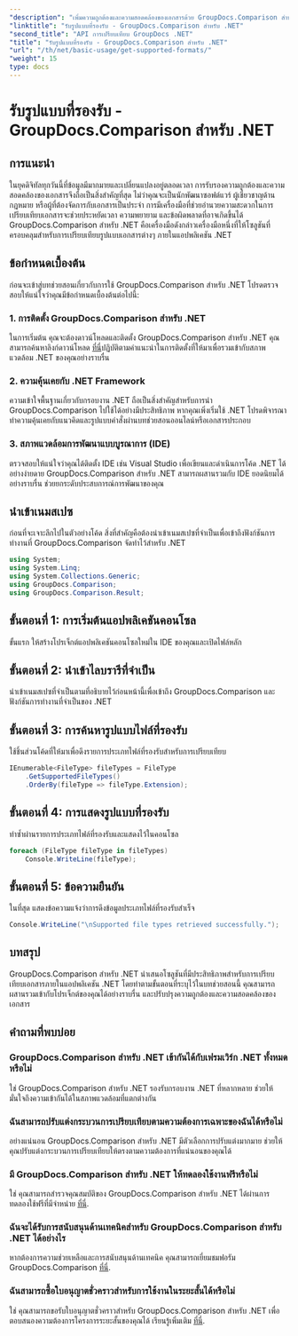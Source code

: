 ```yaml
---
"description": "เพิ่มความถูกต้องและความสอดคล้องของเอกสารด้วย GroupDocs.Comparison สำหรับ .NET รวมเครื่องมืออันทรงพลังนี้เข้ากับแอปพลิเคชัน .NET ของคุณได้อย่างราบรื่น"
"linktitle": "รับรูปแบบที่รองรับ - GroupDocs.Comparison สำหรับ .NET"
"second_title": "API การเปรียบเทียบ GroupDocs .NET"
"title": "รับรูปแบบที่รองรับ - GroupDocs.Comparison สำหรับ .NET"
"url": "/th/net/basic-usage/get-supported-formats/"
"weight": 15
type: docs
---
```

# รับรูปแบบที่รองรับ - GroupDocs.Comparison สำหรับ .NET

## การแนะนำ
ในยุคดิจิทัลทุกวันนี้ที่ข้อมูลมีมากมายและเปลี่ยนแปลงอยู่ตลอดเวลา การรับรองความถูกต้องและความสอดคล้องของเอกสารจึงถือเป็นสิ่งสำคัญที่สุด ไม่ว่าคุณจะเป็นนักพัฒนาซอฟต์แวร์ ผู้เชี่ยวชาญด้านกฎหมาย หรือผู้ที่ต้องจัดการกับเอกสารเป็นประจำ การมีเครื่องมือที่ช่วยอำนวยความสะดวกในการเปรียบเทียบเอกสารจะช่วยประหยัดเวลา ความพยายาม และข้อผิดพลาดที่อาจเกิดขึ้นได้ GroupDocs.Comparison สำหรับ .NET คือเครื่องมือดังกล่าวเครื่องมือหนึ่งที่ให้โซลูชันที่ครอบคลุมสำหรับการเปรียบเทียบรูปแบบเอกสารต่างๆ ภายในแอปพลิเคชัน .NET
## ข้อกำหนดเบื้องต้น
ก่อนจะเข้าสู่บทช่วยสอนเกี่ยวกับการใช้ GroupDocs.Comparison สำหรับ .NET โปรดตรวจสอบให้แน่ใจว่าคุณมีข้อกำหนดเบื้องต้นต่อไปนี้:
### 1. การติดตั้ง GroupDocs.Comparison สำหรับ .NET
ในการเริ่มต้น คุณจะต้องดาวน์โหลดและติดตั้ง GroupDocs.Comparison สำหรับ .NET คุณสามารถค้นหาลิงก์ดาวน์โหลด [ที่นี่](https://releases.groupdocs.com/comparison/net/)ปฏิบัติตามคำแนะนำในการติดตั้งที่ให้มาเพื่อรวมเข้ากับสภาพแวดล้อม .NET ของคุณอย่างราบรื่น
### 2. ความคุ้นเคยกับ .NET Framework
ความเข้าใจพื้นฐานเกี่ยวกับกรอบงาน .NET ถือเป็นสิ่งสำคัญสำหรับการนำ GroupDocs.Comparison ไปใช้ได้อย่างมีประสิทธิภาพ หากคุณเพิ่งเริ่มใช้ .NET โปรดพิจารณาทำความคุ้นเคยกับแนวคิดและรูปแบบคำสั่งผ่านบทช่วยสอนออนไลน์หรือเอกสารประกอบ
### 3. สภาพแวดล้อมการพัฒนาแบบบูรณาการ (IDE)
ตรวจสอบให้แน่ใจว่าคุณได้ติดตั้ง IDE เช่น Visual Studio เพื่อเขียนและดำเนินการโค้ด .NET ได้อย่างง่ายดาย GroupDocs.Comparison สำหรับ .NET สามารถผสานรวมกับ IDE ยอดนิยมได้อย่างราบรื่น ช่วยยกระดับประสบการณ์การพัฒนาของคุณ

## นำเข้าเนมสเปซ
ก่อนที่จะเจาะลึกไปในตัวอย่างโค้ด สิ่งที่สำคัญคือต้องนำเข้าเนมสเปซที่จำเป็นเพื่อเข้าถึงฟังก์ชันการทำงานที่ GroupDocs.Comparison จัดทำไว้สำหรับ .NET
```csharp
using System;
using System.Linq;
using System.Collections.Generic;
using GroupDocs.Comparison;
using GroupDocs.Comparison.Result;
```

## ขั้นตอนที่ 1: การเริ่มต้นแอปพลิเคชันคอนโซล
ขั้นแรก ให้สร้างโปรเจ็กต์แอปพลิเคชันคอนโซลใหม่ใน IDE ของคุณและเปิดไฟล์หลัก
## ขั้นตอนที่ 2: นำเข้าไลบรารีที่จำเป็น
นำเข้าเนมสเปซที่จำเป็นตามที่อธิบายไว้ก่อนหน้านี้เพื่อเข้าถึง GroupDocs.Comparison และฟังก์ชันการทำงานที่จำเป็นของ .NET
## ขั้นตอนที่ 3: การค้นหารูปแบบไฟล์ที่รองรับ
ใช้ชิ้นส่วนโค้ดที่ให้มาเพื่อดึงรายการประเภทไฟล์ที่รองรับสำหรับการเปรียบเทียบ
```csharp
IEnumerable<FileType> fileTypes = FileType
    .GetSupportedFileTypes()
    .OrderBy(fileType => fileType.Extension);
```
## ขั้นตอนที่ 4: การแสดงรูปแบบที่รองรับ
ทำซ้ำผ่านรายการประเภทไฟล์ที่รองรับและแสดงไว้ในคอนโซล
```csharp
foreach (FileType fileType in fileTypes)
    Console.WriteLine(fileType);
```
## ขั้นตอนที่ 5: ข้อความยืนยัน
ในที่สุด แสดงข้อความแจ้งว่าการดึงข้อมูลประเภทไฟล์ที่รองรับสำเร็จ
```csharp
Console.WriteLine("\nSupported file types retrieved successfully.");
```

## บทสรุป
GroupDocs.Comparison สำหรับ .NET นำเสนอโซลูชันที่มีประสิทธิภาพสำหรับการเปรียบเทียบเอกสารภายในแอปพลิเคชัน .NET โดยทำตามขั้นตอนที่ระบุไว้ในบทช่วยสอนนี้ คุณสามารถผสานรวมเข้ากับโปรเจ็กต์ของคุณได้อย่างราบรื่น และปรับปรุงความถูกต้องและความสอดคล้องของเอกสาร
## คำถามที่พบบ่อย
### GroupDocs.Comparison สำหรับ .NET เข้ากันได้กับเฟรมเวิร์ก .NET ทั้งหมดหรือไม่
ใช่ GroupDocs.Comparison สำหรับ .NET รองรับกรอบงาน .NET ที่หลากหลาย ช่วยให้มั่นใจถึงความเข้ากันได้ในสภาพแวดล้อมที่แตกต่างกัน
### ฉันสามารถปรับแต่งกระบวนการเปรียบเทียบตามความต้องการเฉพาะของฉันได้หรือไม่
อย่างแน่นอน GroupDocs.Comparison สำหรับ .NET มีตัวเลือกการปรับแต่งมากมาย ช่วยให้คุณปรับแต่งกระบวนการเปรียบเทียบให้ตรงตามความต้องการที่แน่นอนของคุณได้
### มี GroupDocs.Comparison สำหรับ .NET ให้ทดลองใช้งานฟรีหรือไม่
ใช่ คุณสามารถสำรวจคุณสมบัติของ GroupDocs.Comparison สำหรับ .NET ได้ผ่านการทดลองใช้ฟรีที่มีจำหน่าย [ที่นี่](https://releases-groupdocs.com/).
### ฉันจะได้รับการสนับสนุนด้านเทคนิคสำหรับ GroupDocs.Comparison สำหรับ .NET ได้อย่างไร
หากต้องการความช่วยเหลือและการสนับสนุนด้านเทคนิค คุณสามารถเยี่ยมชมฟอรัม GroupDocs.Comparison [ที่นี่](https://forum-groupdocs.com/c/comparison/12).
### ฉันสามารถซื้อใบอนุญาตชั่วคราวสำหรับการใช้งานในระยะสั้นได้หรือไม่
ใช่ คุณสามารถขอรับใบอนุญาตชั่วคราวสำหรับ GroupDocs.Comparison สำหรับ .NET เพื่อตอบสนองความต้องการโครงการระยะสั้นของคุณได้ เรียนรู้เพิ่มเติม [ที่นี่](https://purchase-groupdocs.com/temporary-license/).